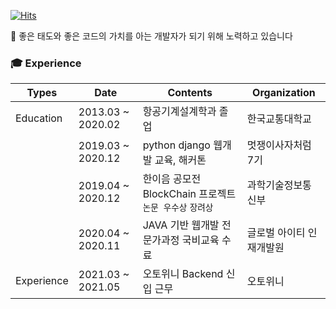 [![Hits](https://hits.seeyoufarm.com/api/count/incr/badge.svg?url=https%3A%2F%2Fgithub.com%2Fnumuduwer%2F&count_bg=%2379C83D&title_bg=%23555555&icon=&icon_color=%23E7E7E7&title=hits&edge_flat=false)](https://hits.seeyoufarm.com)   


:wave:  좋은 태도와 좋은 코드의 가치를 아는 개발자가 되기 위해 노력하고 있습니다




### :mortar_board: Experience

| Types     | Date              | Contents                                                                      | Organization             |
|-----------|-------------------|-------------------------------------------------------------------------------|--------------------------|
| Education | 2013.03 ~ 2020.02 |                             항공기계설계학과 졸업                                   | 한국교통대학교           |
|           | 2019.03 ~ 2020.12 |                       python django 웹개발 교육, 해커톤                            | 멋쟁이사자처럼 7기       |
|           | 2019.04 ~ 2020.12 | 한이음 공모전 BlockChain 프로젝트   `논문 우수상` `장려상` | 과학기술정보통신부                                       |
|           | 2020.04 ~ 2020.11 |                   JAVA 기반 웹개발 전문가과정 국비교육 수료                               | 글로벌 아이티 인재개발원 |
|Experience | 2021.03 ~ 2021.05 |                   오토위니 Backend 신입 근무                                      | 오토위니 |

